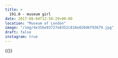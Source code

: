 ```yaml
---
title: >
  191.0 - museum girl
date: 2017-08-04T12:58:29+00:00
location: "Museum of London"
image: "/img/4e356e93727e8352c818e820d6f93679.jpg"
draft: false
instagram: true
---
```


{{<photo src="/img/4e356e93727e8352c818e820d6f93679.jpg">}}
